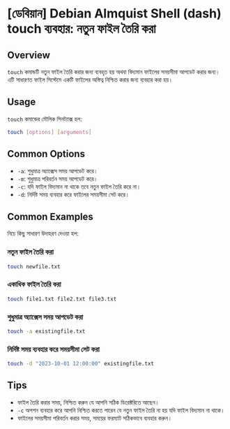 # [ডেবিয়ান] Debian Almquist Shell (dash) touch ব্যবহার: নতুন ফাইল তৈরি করা

## Overview
`touch` কমান্ডটি নতুন ফাইল তৈরি করার জন্য ব্যবহৃত হয় অথবা বিদ্যমান ফাইলের সময়সীমা আপডেট করার জন্য। এটি সাধারণত ফাইল সিস্টেমে একটি ফাইলের অস্তিত্ব নিশ্চিত করার জন্য ব্যবহার করা হয়।

## Usage
`touch` কমান্ডের মৌলিক সিনট্যাক্স হল:

```bash
touch [options] [arguments]
```

## Common Options
- `-a`: শুধুমাত্র অ্যাক্সেস সময় আপডেট করে।
- `-m`: শুধুমাত্র পরিবর্তন সময় আপডেট করে।
- `-c`: যদি ফাইল বিদ্যমান না থাকে তবে নতুন ফাইল তৈরি করে না।
- `-d`: নির্দিষ্ট সময় ব্যবহার করে ফাইলের সময়সীমা সেট করে।

## Common Examples
নিচে কিছু সাধারণ উদাহরণ দেওয়া হল:

### নতুন ফাইল তৈরি করা
```bash
touch newfile.txt
```

### একাধিক ফাইল তৈরি করা
```bash
touch file1.txt file2.txt file3.txt
```

### শুধুমাত্র অ্যাক্সেস সময় আপডেট করা
```bash
touch -a existingfile.txt
```

### নির্দিষ্ট সময় ব্যবহার করে সময়সীমা সেট করা
```bash
touch -d "2023-10-01 12:00:00" existingfile.txt
```

## Tips
- ফাইল তৈরি করার সময়, নিশ্চিত করুন যে আপনি সঠিক ডিরেক্টরিতে আছেন।
- `-c` অপশন ব্যবহার করে আপনি নিশ্চিত করতে পারেন যে নতুন ফাইল তৈরি না হয় যদি ফাইল বিদ্যমান না থাকে।
- ফাইলের সময়সীমা পরিবর্তন করার সময়, সময়ের ফরম্যাট সঠিকভাবে ব্যবহার করুন।